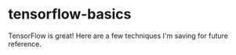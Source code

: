 # tensorflow-basics
TensorFlow is great! Here are a few techniques I'm saving for future reference.
